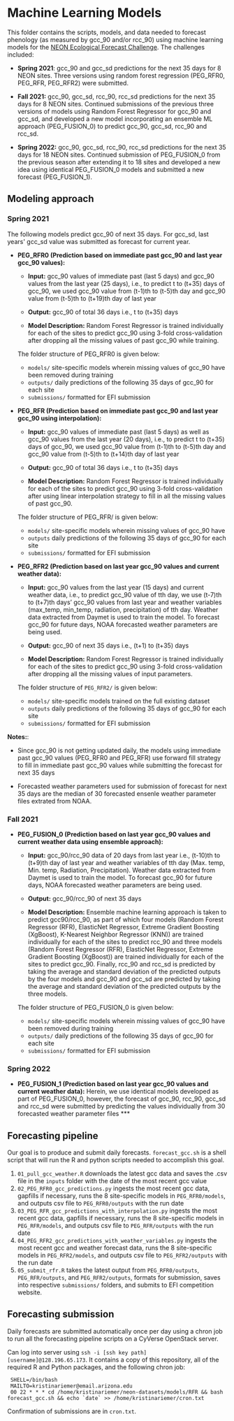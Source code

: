 # Machine Learning Models

This folder contains the scripts, models, and data needed to forecast phenology (as measured by gcc_90 and/or rcc_90) using machine learning models for the [NEON Ecological Forecast Challenge](https://ecoforecast.org/efi-rcn-forecast-challenges/). The challenges included:
* <b>Spring 2021</b>: gcc_90 and gcc_sd predictions for the next 35 days for 8 NEON sites. Three versions using random forest regression (PEG_RFR0, PEG_RFR, PEG_RFR2) were submitted.

* <b>Fall 2021:</b> gcc_90, gcc_sd, rcc_90, rcc_sd predictions for the next 35 days for 8 NEON sites. Continued submissions of the previous three versions of models using Random Forest Regressor for gcc_90 and gcc_sd, and developed a new model incorporating an ensemble ML approach (PEG_FUSION_0) to predict gcc_90, gcc_sd, rcc_90 and rcc_sd. 

* <b>Spring 2022:</b> gcc_90, gcc_sd, rcc_90, rcc_sd predictions for the next 35 days for 18 NEON sites. Continued submission of PEG_FUSION_0 from the previous season after extending it to 18 sites and developed a new idea using identical PEG_FUSION_0 models and submitted a new forecast (PEG_FUSION_1).  

## Modeling approach

### Spring 2021

The following models predict gcc_90 of next 35 days. For gcc_sd, last years' gcc_sd value was submitted as forecast for current year. 

* <b>PEG_RFR0 (Prediction based on immediate past gcc_90 and last year gcc_90 values):</b> 
  - <b>Input:</b> gcc_90 values of immediate past (last 5 days) and gcc_90 values from the last year (25 days), i.e., to predict t to (t+35) days of gcc_90, we used gcc_90 value from (t-1)th to (t-5)th day and gcc_90 value from (t-5)th to (t+19)th day of last year
  
  - <b>Output:</b> gcc_90 of total 36 days i.e., t to (t+35) days
  
  - <b>Model Description:</b> Random Forest Regressor is trained individually for each of the sites to predict gcc_90 using 3-fold cross-validation after dropping all the missing values of past gcc_90 while training.
  
  The folder structure of PEG_RFR0 is given below:   
    - `models/` site-specific models wherein missing values of gcc_90 have been removed during training
    - `outputs/` daily predictions of the following 35 days of gcc_90 for each site
    - `submissions/` formatted for EFI submission
  
* <b>PEG_RFR (Prediction based on immediate past gcc_90 and last year gcc_90 using interpolation):</b>
  - <b>Input:</b> gcc_90 values of immediate past (last 5 days) as well as gcc_90 values from the last year (20 days), i.e., to predict t to (t+35) days of gcc_90, we used gcc_90 value from (t-1)th to (t-5)th day and gcc_90 value from (t-5)th to (t+14)th day of last year
  
  - <b>Output:</b> gcc_90 of total 36 days i.e., t to (t+35) days
  
  - <b>Model Description:</b> Random Forest Regressor is trained individually for each of the sites to predict gcc_90 using 3-fold cross-validation after using linear interpolation strategy to fill in all the missing values of past gcc_90.
  
  The folder structure of PEG_RFR/ is given below:
  - `models/` site-specific models wherein missing values of gcc_90 have
  - `outputs` daily predictions of the following 35 days of gcc_90 for each site
  - `submissions/` formatted for EFI submission

  
* <b>PEG_RFR2 (Prediction based on last year gcc_90 values and current weather data):</b>
  - <b>Input:</b> gcc_90 values from the last year (15 days) and current weather data, i.e., to predict gcc_90 value of tth day, we use (t-7)th to (t+7)th days’ gcc_90 values from last year and weather variables (max_temp, min_temp, radiation, precipitation) of tth day. Weather data extracted from Daymet is used to train the model. To forecast gcc_90 for future days, NOAA forecasted weather parameters are being used.
  
  - <b>Output:</b> gcc_90 of next 35 days i.e., (t+1) to (t+35) days
  
  - <b>Model Description:</b> Random Forest Regressor is trained individually for each of the sites to predict gcc_90 using 3-fold cross-validation after dropping all the missing values of input parameters. 
  
  The folder structure of `PEG_RFR2/` is given below:
    - `models/` site-specific models trained on the full existing dataset
    - `outputs` daily predictions of the following 35 days of gcc_90 for each site
    - `submissions/` formatted for EFI submission

<b>Notes:</b>:
  - Since gcc_90 is not getting updated daily, the models using immediate past gcc_90 values (PEG_RFR0 and PEG_RFR) use forward fill strategy to fill in immediate past gcc_90 values while submitting the forecast for next 35 days
  
  - Forecasted weather parameters used for submission of forecast for next 35 days are the median of 30 forecasted ensenle weather parameter files extrated from NOAA. 
  
### Fall 2021

* <b>PEG_FUSION_0 (Prediction based on last year gcc_90 values and current weather data using ensemble approach):</b> 
  - <b>Input:</b> gcc_90/rcc_90 data of 20 days from last year i.e., (t-10)th to (t+9)th day of last year and weather variables of tth day (Max. temp, Min. temp, Radiation, Precipitation). Weather data extracted from Daymet is used to train the model. To forecast gcc_90 for future days, NOAA forecasted weather parameters are being used.
  
  - <b>Output:</b> gcc_90/rcc_90 of next 35 days
  
  - <b>Model Description:</b> Ensemble machine learning approach is taken to predict gcc90/rcc_90, as part of which four models (Random Forest Regressor (RFR), ElasticNet Regressor, Extreme Gradient Boosting (XgBoost), K-Nearest Neighbor Regressor (KNN)) are trained individually for each of the sites to predict rcc_90 and three models (Random Forest Regressor (RFR), ElasticNet Regressor, Extreme Gradient Boosting (XgBoost)) are trained individually for each of the sites to predict gcc_90. Finally, rcc_90 and rcc_sd is predicted by taking the average and standard deviation of the predicted outputs by the four models and gcc_90 and gcc_sd are predicted by taking the average and standard deviation of the predicted outputs by the three models. 
      
  The folder structure of PEG_FUSION_0 is given below:   
    - `models/` site-specific models wherein missing values of gcc_90 have been removed during training
    - `outputs/` daily predictions of the following 35 days of gcc_90 for each site
    - `submissions/` formatted for EFI submission

### Spring 2022

* <b>PEG_FUSION_1 (Prediction based on last year gcc_90 values and current weather data):</b>
  Herein, we use identical models developed as part of PEG_FUSION_0, however, the forecast of gcc_90, rcc_90, gcc_sd and rcc_sd were submitted by predicting the values individually from 30 forecasted weather parameter files ***
  
## Forecasting pipeline

Our goal is to produce and submit daily forecasts. `forecast_gcc.sh` is a shell script that will run the R and python scripts needed to accomplish this goal. 
1. `01_pull_gcc_weather.R` downloads the latest gcc data and saves the .csv file in the `inputs` folder with the date of the most recent gcc value
2. `02_PEG_RFR0_gcc_predictions.py` ingests the most recent gcc data, gapfills if necessary, runs the 8 site-specific models in `PEG_RFR0/models`, and outputs csv file to `PEG_RFR0/outputs` with the run date
3. `03_PEG_RFR_gcc_predictions_with_interpolation.py` ingests the most recent gcc data, gapfills if necessary, runs the 8 site-specific models in `PEG_RFR/models`, and outputs csv file to `PEG_RFR/outputs` with the run date 
4. `04_PEG_RFR2_gcc_predictions_with_weather_variables.py` ingests the most recent gcc and weather forecast data, runs the 8 site-specific models in `PEG_RFR2/models`, and outputs csv file to `PEG_RFR2/outputs` with the run date
5. `05_submit_rfr.R` takes the latest output from `PEG_RFR0/outputs`, `PEG_RFR/outputs`, and `PEG_RFR2/outputs`, formats for submission, saves into respective `submissions/` folders, and submits to EFI competition website. 

## Forecasting submission

Daily forecasts are submitted automatically once per day using a chron job to run all the forecasting pipeline scripts on a CyVerse OpenStack server. 

Can log into server using `ssh -i [ssh key path] [username]@128.196.65.173`. It contains a copy of this repository, all of the required R and Python packages, and the following chron job: 

```
 SHELL=/bin/bash
 MAILTO=kristinariemer@email.arizona.edu
 00 22 * * * cd /home/kristinariemer/neon-datasets/models/RFR && bash forecast_gcc.sh && echo `date` >> /home/kristinariemer/cron.txt
 ```

Confirmation of submissions are in `cron.txt`. 
